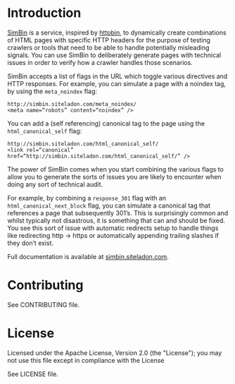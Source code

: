# Introduction

[SimBin](http://simbin.siteladon.com/) is a service, inspired by [httpbin](http://httpbin.org/), to dynamically create combinations of HTML pages with specific HTTP headers for the purpose of testing crawlers or tools that need to be able to handle potentially misleading signals. You can use SimBin to deliberately generate pages with technical issues in order to verify how a crawler handles those scenarios.

SimBin accepts a list of flags in the URL which toggle various directives and HTTP responses. For example, you can simulate a page with a noindex tag, by using the `meta_noindex` flag:

	http://simbin.siteladon.com/meta_noindex/
	<meta name=“robots” content=“noindex” />

You can add a (self referencing) canonical tag to the page using the `html_canonical_self` flag:

	http://simbin.siteladon.com/html_canonical_self/
	<link rel=“canonical” href=“http://simbin.siteladon.com/html_canonical_self/” />

The power of SimBin comes when you start combining the various flags to allow you to generate the sorts of issues you are likely to encounter when doing any sort of technical audit.

For example, by combining a `response_301` flag with an `html_canonical_next_block` flag, you can simulate a canonical tag that references a page that subsequently 301’s. This is surprisingly common and whilst typically not disastrous, it is something that can and should be fixed. You see this sort of issue with automatic redirects setup to handle things like redirecting http -> https or automatically appending trailing slashes if they don’t exist.

Full documentation is available at [simbin.siteladon.com](http://simbin.siteladon.com/).

# Contributing

See CONTRIBUTING file.

# License

Licensed under the Apache License, Version 2.0 (the "License");
you may not use this file except in compliance with the License

See LICENSE file.